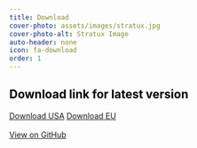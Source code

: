 ```yaml
---
title: Download
cover-photo: assets/images/stratux.jpg
cover-photo-alt: Stratux Image
auto-header: none
icon: fa-download
order: 1
---
```


<h2 style="color: black;">Download link for latest version</h2>

<a href="https://github.com/b3nn0/stratux/releases/download/v1.6r1-eu032/stratux-v1.6r1-eu032-ff1f01dc-us.img.zip" class="button scrolly">Download USA</a>  <a href="hhttps://github.com/b3nn0/stratux/releases/download/v1.6r1-eu032/stratux-v1.6r1-eu032-ff1f01dc.img.zip" class="button scrolly">Download EU</a>
<br/><br/>
<a href="https://github.com/b3nn0/stratux" class="button">View on GitHub</a>
